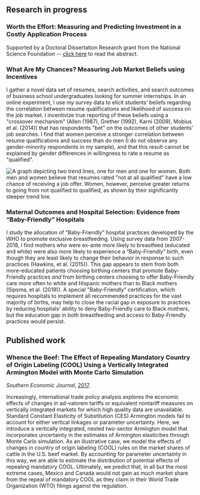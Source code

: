 ## Research in progress

### Worth the Effort: Measuring and Predicting Investment in a Costly Application Process

Supported by a Doctoral Dissertation Research grant from the National Science Foundation -- [click here](https://nsf.gov/awardsearch/showAward?AWD_ID=2215332&HistoricalAwards=false) to read the abstract.

### What Are My Chances? Measuring Job Market Beliefs using Incentives

I gather a novel data set of resumes, search activities, and search outcomes of business school undergraduates looking for summer internships. In an online experiment, I use my survey data to elicit students’ beliefs regarding the correlation between resume qualifications and likelihood of success on the job market. I incentivize true reporting of these beliefs using a "crossover mechanism" (Allen (1987), Grether (1992), Karni (2009), Mobius et al. (2014)) that has respondents "bet" on the outcomes of other students' job searches. I find that women perceive a stronger correlation between resume qualifications and success than do men (I do not observe any gender-minority respondents in my sample), and that this result cannot be explained by gender differences in willingness to rate a resume as "qualified".

![A graph depicting two trend lines, one for men and one for women. Both men and women believe that resumes rated "not at all qualified" have a low chance of receiving a job offer. Women, however, perceive greater returns to going from not qualified to qualified, as shown by their significantly steeper trend line.](https://drive.google.com/uc?id=1x2pWzYjrfkXNRrlmHoHd_kJZ6iQhjwXA)

### Maternal Outcomes and Hospital Selection: Evidence from “Baby-Friendly” Hospitals

I study the allocation of “Baby-Friendly” hospital practices developed by the WHO to promote exclusive breastfeeding. Using survey data from 2007-2018, I find mothers who were ex-ante more likely to breastfeed (educated and white) were also more likely to experience a “Baby-Friendly” birth, even though they are least likely to change their behavior in response to such practices (Hawkins, et al. (2015)). This gap appears to stem from both more-educated patients choosing birthing centers that promote Baby-Friendly practices *and* from birthing centers choosing to offer Baby-Friendly care more often to white and Hispanic mothers than to Black mothers (Sipsma, et al. (2019)). A special "Baby-Friendly" certification, which requires hospitals to implement all recommended practices for the vast majority of births, may help to close the racial gap in exposure to practices by reducing hospitals' ability to deny Baby-Friendly care to Black mothers, but the education gap in both breastfeeding and access to Baby-Friendly practices would persist.

## Published work

### Whence the Beef: The Effect of Repealing Mandatory Country of Origin Labeling (COOL) Using a Vertically Integrated Armington Model with Monte Carlo Simulation
*Southern Economic Journal*, [2017](https://onlinelibrary.wiley.com/doi/abs/10.1002/soej.12248).

Increasingly, international trade policy analysis explores the economic effects of changes in ad-valorem tariffs or equivalent nontariff measures on vertically integrated markets for which high quality data are unavailable. Standard Constant Elasticity of Substitution (CES) Armington models fail to account for either vertical linkages or parameter uncertainty. Here, we introduce a vertically integrated, nested two-sector Armington model that incorporates uncertainty in the estimates of Armington elasticities through Monte Carlo simulation. As an illustrative case, we model the effects of changes in country of origin labeling (COOL) rules on the market shares of cattle in the U.S. beef market. By accounting for parameter uncertainty in this way, we are able to estimate the distribution of potential effects of repealing mandatory COOL. Ultimately, we predict that, in all but the most extreme cases, Mexico and Canada would not gain as much market share from the repeal of mandatory COOL as they claim in their World Trade Organization (WTO) filings against the regulation.
